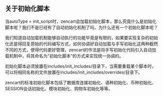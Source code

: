 ## 关于初始化脚本

当autoType = init_script时，zencart会加载初始化脚本，那么究竟什么是初始化脚本呢？我们不是已经有了自动初始化机制了吗，为什么还有一个初始化脚本呢？

我们知道自动加载机制能够自动执行的功能毕竟是有限的，如果要实现复杂的初始化还是得回复原始的代码编写方式，如何协调好自动加载与手写初始化这两种截然不同的方式，使得代码更好管理，zencart的作法是将手写初始化代码引入自动加载机制中，将其命名为“初始化脚本”的方式来实现统一协调的。

初始化脚本必须放置在includes/init_includes/目录下，当需要重载某个脚本时，可以将相同名称的文件放置在includes/init_includes/overrides/目录下。

zencart的标准初始化脚本包括了数据库连接初始化、语种初始化、币种初始化、SESSION会话初始化、模块初始化、购物车初始化等等。 